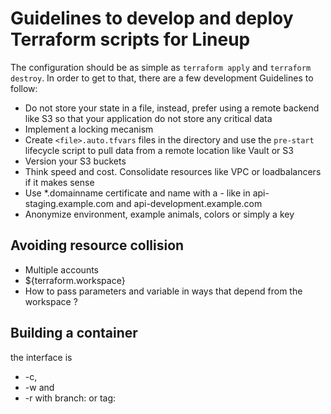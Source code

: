 # Guidelines to develop and deploy Terraform scripts for Lineup

The configuration should be as simple as `terraform apply` and
`terraform destroy`. In order to get to that, there are a few
development Guidelines to follow:

- Do not store your state in a file, instead, prefer using a
  remote backend like S3 so that your application do not
  store any critical data
- Implement a locking mecanism
- Create `<file>.auto.tfvars` files in the directory and use
  the `pre-start` lifecycle script to pull data from a remote
  location like Vault or S3
- Version your S3 buckets
- Think speed and cost. Consolidate resources like VPC or 
  loadbalancers if it makes sense
- Use *.domainname certificate and name with a - like in
  api-staging.example.com and api-development.example.com
- Anonymize environment, example animals, colors or simply
  a key

## Avoiding resource collision

- Multiple accounts
- ${terraform.workspace}
- How to pass parameters and variable in ways that depend from the
  workspace ?

## Building a container

the interface is 
- -c, 
- -w and 
- -r with branch: or tag: